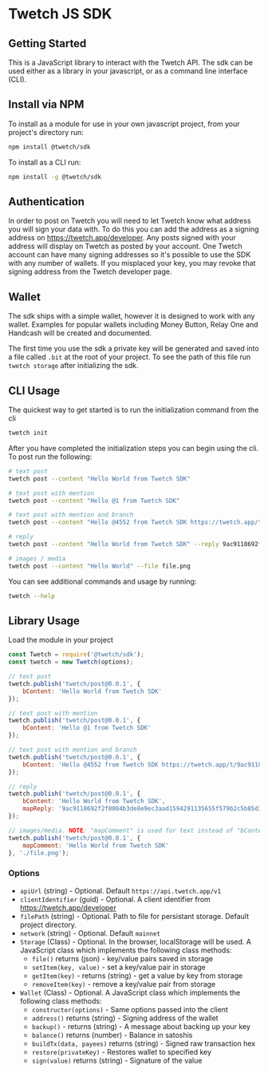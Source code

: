 # Twetch JS SDK

## Getting Started

This is a JavaScript library to interact with the Twetch API.
The sdk can be used either as a library in your javascript, or as a command line interface (CLI).

## Install via NPM

To install as a module for use in your own javascript project, from your project's directory run:

```bash
npm install @twetch/sdk
```

To install as a CLI run:

```bash
npm install -g @twetch/sdk
```

## Authentication

In order to post on Twetch you will need to let Twetch know what address you will sign your data with.
To do this you can add the address as a signing address on https://twetch.app/developer.
Any posts signed with your address will display on Twetch as posted by your account. One Twetch account can have
many signing addresses so it's possible to use the SDK with any number of wallets. If you misplaced your key,
you may revoke that signing address from the Twetch developer page.

## Wallet

The sdk ships with a simple wallet, however it is designed to work with any wallet.
Examples for popular wallets including Money Button, Relay One and Handcash will be created and documented.

The first time you use the sdk a private key will be generated and saved into a file called `.bit` at the root of your project.
To see the path of this file run `twetch storage` after initializing the sdk.

## CLI Usage

The quickest way to get started is to run the initialization command from the cli

```bash
twetch init
```

After you have completed the initialization steps you can begin using the cli. To post run the following:

```bash
# text post
twetch post --content "Hello World from Twetch SDK"

# text post with mention
twetch post --content "Hello @1 from Twetch SDK"

# text post with mention and branch 
twetch post --content "Hello @4552 from Twetch SDK https://twetch.app/t/9ac9118692f2f0004b3de8e9ec3aad1594291135655f579b2c5b85d364edf255"

# reply
twetch post --content "Hello World from Twetch SDK" --reply 9ac9118692f2f0004b3de8e9ec3aad1594291135655f579b2c5b85d364edf255

# images / media
twetch post --content "Hello World" --file file.png 
```

You can see additional commands and usage by running:

```bash
twetch --help
```

## Library Usage

Load the module in your project

```javascript
const Twetch = require('@twetch/sdk');
const twetch = new Twetch(options);

// text post
twetch.publish('twetch/post@0.0.1', {
	bContent: 'Hello World from Twetch SDK'
});

// text post with mention
twetch.publish('twetch/post@0.0.1', {
	bContent: 'Hello @1 from Twetch SDK'
});

// text post with mention and branch 
twetch.publish('twetch/post@0.0.1', {
	bContent: 'Hello @4552 from Twetch SDK https://twetch.app/t/9ac9118692f2f0004b3de8e9ec3aad1594291135655f579b2c5b85d364edf255'
});

// reply
twetch.publish('twetch/post@0.0.1', {
	bContent: 'Hello World from Twetch SDK',
	mapReply: '9ac9118692f2f0004b3de8e9ec3aad1594291135655f579b2c5b85d364edf255'
});

// images/media. NOTE: "mapComment" is used for text instead of "bContent" when posting images/media
twetch.publish('twetch/post@0.0.1', {
	mapComment: 'Hello World from Twetch SDK'
}, './file.png');
```

### Options

- `apiUrl` (string) - Optional. Default `https://api.twetch.app/v1`
- `clientIdentifier` (guid) - Optional. A client identifier from https://twetch.app/developer
- `filePath` (string) - Optional. Path to file for persistant storage. Default project directory.
- `network` (string) - Optional. Default `mainnet`
- `Storage` (Class) - Optional. In the browser, localStorage will be used. A JavaScript class which implements the following class methods:
	- `file()` returns (json) - key/value pairs saved in storage
	- `setItem(key, value)` - set a key/value pair in storage
	- `getItem(key)` - returns (string) - get a value by key from storage
	- `removeItem(key)` - remove a key/value pair from storage
- `Wallet` (Class) - Optional. A JavaScript class which implements the following class methods:
	- `constructor(options)` - Same options passed into the client
	- `address()` returns (string) - Signing address of the wallet
	- `backup()` - returns (string) - A message about backing up your key
	- `balance()` returns (number) - Balance in satoshis
	- `buildTx(data, payees)` returns (string) - Signed raw transaction hex
	- `restore(privateKey)` - Restores wallet to specified key
	- `sign(value)` returns (string) - Signature of the value
